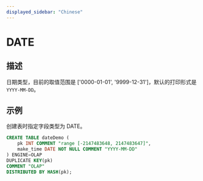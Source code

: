 ```yaml
---
displayed_sidebar: "Chinese"
---
```


# DATE

## 描述

日期类型，目前的取值范围是 ['0000-01-01', '9999-12-31']，默认的打印形式是 `YYYY-MM-DD`。

## 示例

创建表时指定字段类型为 DATE。

```sql
CREATE TABLE dateDemo (
    pk INT COMMENT "range [-2147483648, 2147483647]",
    make_time DATE NOT NULL COMMENT "YYYY-MM-DD"
) ENGINE=OLAP 
DUPLICATE KEY(pk)
COMMENT "OLAP"
DISTRIBUTED BY HASH(pk);
```
